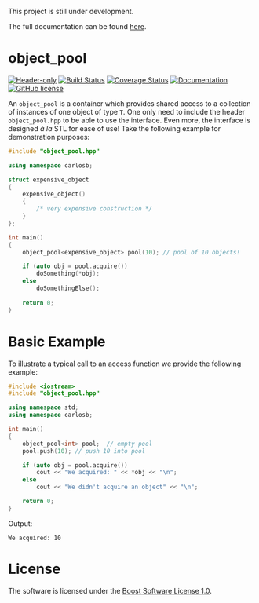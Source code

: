 This project is still under development.

The full documentation can be found [here](https://carlosb.github.io/object_pool/index).

# object_pool

[![Header-only](https://img.shields.io/badge/header--only-master-ff69b4.svg)](src)
[![Build Status](https://travis-ci.org/carlosb/object_pool.svg?branch=master)](https://travis-ci.org/carlosb/object_pool)
[![Coverage Status](https://coveralls.io/repos/github/carlosb/object_pool/badge.svg?branch=master)](https://coveralls.io/github/carlosb/object_pool?branch=master)
[![Documentation](https://img.shields.io/badge/documentation-master-brightgreen.svg)](https://carlosb.github.io/object_pool/class/object_pool/)
[![GitHub license](https://img.shields.io/github/license/carlosb/object_pool.svg)](https://github.com/carlosb/object_pool/blob/master/LICENSE)

An `object_pool` is a container which provides shared access to a collection of instances of one object of type `T`. One only need to include the header `object_pool.hpp` to be able to use the interface. Even more, the interface is designed *á la* STL for ease of use! Take the following example for demonstration purposes:

```c++
#include "object_pool.hpp"

using namespace carlosb;

struct expensive_object
{
	expensive_object()
	{
		/* very expensive construction */
	}
};

int main()
{
	object_pool<expensive_object> pool(10); // pool of 10 objects!

	if (auto obj = pool.acquire())
		doSomething(*obj);
	else
		doSomethingElse();
	
	return 0;
}
```

# Basic Example

To illustrate a typical call to an access function we provide the following example:

```c++
#include <iostream>
#include "object_pool.hpp"

using namespace std;
using namespace carlosb;

int main()
{
    object_pool<int> pool;  // empty pool
    pool.push(10); // push 10 into pool

    if (auto obj = pool.acquire())
        cout << "We acquired: " << *obj << "\n";
    else
        cout << "We didn't acquire an object" << "\n";

    return 0;
}
```

Output:

```
We acquired: 10
```

# License

The software is licensed under the [Boost Software License 1.0](https://github.com/carlosb/object_pool/blob/master/LICENSE).
